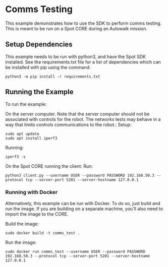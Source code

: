 <!--
Copyright (c) 2021 Boston Dynamics, Inc.  All rights reserved.

Downloading, reproducing, distributing or otherwise using the SDK Software
is subject to the terms and conditions of the Boston Dynamics Software
Development Kit License (20191101-BDSDK-SL).
-->

# Comms Testing
This example demonstrates how to use the SDK to perform comms testing.
This is meant to be run on a Spot CORE during an Autowalk mission.

## Setup Dependencies
This example needs to be run with python3, and have the Spot SDK installed. See the requirements.txt file for a list of dependencies which can be installed with pip using the command:
```
python3 -m pip install -r requirements.txt
```

## Running the Example
To run the example:

On the server computer. Note that the server computer should not be associated with controls for the robot. The networks tests may behave in a way that limits controls communications to the robot.:
Setup:
```
sudo apt update
sudo apt install iperf3
```

Running:
```
iperf3 -s
```

On the Spot CORE running the client:
Run:
```
python3 client.py --username USER --password PASSWORD 192.168.50.3 --protocol tcp --server-port 5201 --server-hostname 127.0.0.1
```

### Running with Docker
Alternatively, this example can be run with Docker. To do so, just build and run the image.
If you are building on a separate machine, you'll also need to import the image to the CORE.

Build the image:
```
sudo docker build -t comms_test .
```

Run the image:
```
sudo docker run comms_test --username USER --password PASSWORD 192.168.50.3 --protocol tcp --server-port 5201 --server-hostname 127.0.0.1
```